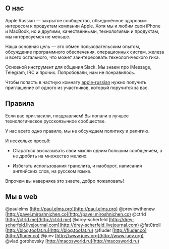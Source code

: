 ## О нас

Apple Russian — закрытое сообщество, обьединённое здоровым интересом к продуктам компании Apple. Хотя мы и любим свои iPhone и MacBook, но и другими, качественными, технологиями и продуктам, мы интересуемся не меньше.  

Наша основная цель — это обмен пользовательским опытом, обсуждение программного обеспечения, операционных систем, железа и всего остального, что может заинтересовать технологического гика.  

Основной инструмент для общения Slack. Мы знаем про iMessage, Telegram, IRC и прочих. Попробовали, нам не понравилось.  

Чтобы попасть в частную комнату [apple-russian](apple-russian.slack.com) нужно получить приглашение от одного из участников, который поручится за вас.  

## Правила

Если вас пригласили, поздравляем! Вы попали в лучшее технологическое русскоязычное сообществе.  

У нас всего одно правило, мы не обсуждаем политику и религию.

И несколько просьб: 

- Cтараться высказывать свои мысли одним большим сообщением, а не дробить на множество мелких.

- Избегать использования транслита, и наоборот, написания английских слов, на русском языке.

Впрочем вы наверняка это знаете, добро пожаловать!

## Мы в web

@paulelms [http://paul.elms.pro](http://paul.elms.pro)
@previewthenew [http://pavel.miroshnichen.co](http://pavel.miroshnichen.co)
@ctrld [http://ctrld.me](http://ctrld.me)
@drey-scherfeld [http://drey-scherfeld.livejournal.com](http://drey-scherfeld.livejournal.com)
@fat0troll [http://blog.toofat.ru](http://blog.toofat.ru)
@fluder [http://fluder.co](http://fluder.co)
@juev [http://www.juev.org](http://www.juev.org)
@vlad.gorohovsky [http://macosworld.ru](http://macosworld.ru)
